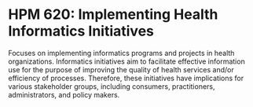 # HPM 620: Implementing Health Informatics Initiatives

Focuses on implementing informatics programs and projects in health organizations. Informatics initiatives aim to facilitate effective information use for the purpose of improving the quality of health services and/or efficiency of processes. Therefore, these initiatives have implications for various stakeholder groups, including consumers, practitioners, administrators, and policy makers.
